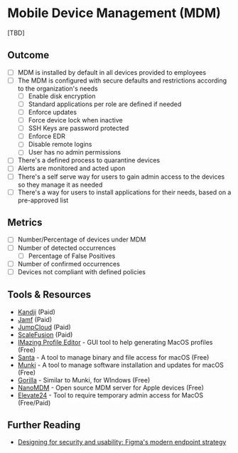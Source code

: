 # Mobile Device Management (MDM)

[TBD]

## Outcome

- [ ] MDM is installed by default in all devices provided to employees
- [ ] The MDM is configured with secure defaults and restrictions according to the organization's needs
  - [ ] Enable disk encryption
  - [ ] Standard applications per role are defined if needed
  - [ ] Enforce updates
  - [ ] Force device lock when inactive
  - [ ] SSH Keys are password protected
  - [ ] Enforce EDR
  - [ ] Disable remote logins
  - [ ] User has no admin permissions
- [ ] There's a defined process to quarantine devices
- [ ] Alerts are monitored and acted upon
- [ ] There's a self serve way for users to gain admin access to the devices so they manage it as needed
- [ ] There's a way for users to install applications for their needs, based on a pre-approved list

## Metrics

- [ ] Number/Percentage of devices under MDM
- [ ] Number of detected occurrences
  - [ ] Percentage of False Positives
- [ ] Number of confirmed occurrences
- [ ] Devices not compliant with defined policies

## Tools & Resources

- [Kandji](https://www.kandji.io/) (Paid)
- [Jamf](https://www.jamf.com/) (Paid)
- [JumpCloud](https://jumpcloud.com/) (Paid)
- [ScaleFusion](https://scalefusion.com/mobile-device-management) (Paid)
- [IMazing Profile Editor](https://imazing.com/profile-editor) - GUI tool to help generating MacOS profiles (Free)
- [Santa](https://github.com/northpolesec/santa) - A tool to manage binary and file access for macOS (Free)
- [Munki](https://www.munki.org/munki/) - A tool to manage software installation and updates for macOS (Free)
- [Gorilla](https://github.com/1dustindavis/gorilla) - Similar to Munki, for WIndows (Free)
- [NanoMDM](https://github.com/micromdm/nanomdm) - Open source MDM server for Apple devices (Free)
- [Elevate24](https://github.com/Jigsaw24/Elevate24) - Tool to require temporary admin access for MacOS (Free/Paid)

## Further Reading

- [Designing for security and usability: Figma's modern endpoint strategy](https://www.figma.com/blog/figmas-modern-endpoint-strategy)
